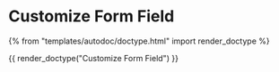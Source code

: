 # Customize Form Field

{% from "templates/autodoc/doctype.html" import render_doctype %}

{{ render_doctype("Customize Form Field") }}

<!-- jinja --><!-- static -->
